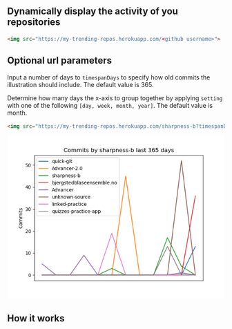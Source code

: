 ## Dynamically display the activity of you repositories

```html
<img src="https://my-trending-repos.herokuapp.com/<github username>">
```

## Optional url parameters

Input a number of days to `timespanDays` to specify how old commits the illustration should include. The default value is 365.

Determine how many days the x-axis to group together by applying `setting` with one of the following `[day, week, month, year]`. The default value is month.


```html
<img src="https://my-trending-repos.herokuapp.com/sharpness-b?timespanDays=365&setting=month">
```

![example image](static/example.png?raw=true)

## How it works
